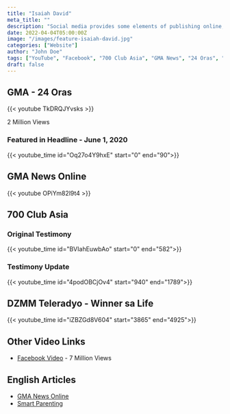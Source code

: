 ```yaml
---
title: "Isaiah David"
meta_title: ""
description: "Social media provides some elements of publishing online, but there a four reasons why you need to create and maintain your own website."
date: 2022-04-04T05:00:00Z
image: "/images/feature-isaiah-david.jpg"
categories: ["Website"]
author: "John Doe"
tags: ["YouTube", "Facebook", "700 Club Asia", "GMA News", "24 Oras", "DZMM Teleradyo"]
draft: false
---
```

## GMA - 24 Oras

{{< youtube TkDRQJYvsks >}}

2 Million Views

### Featured in Headline - June 1, 2020

{{< youtube_time id="Oq27o4Y9hxE" start="0" end="90">}}

## GMA News Online

{{< youtube OPiYm82l9t4 >}}

## 700 Club Asia

### Original Testimony

{{< youtube_time id="BVIahEuwbAo" start="0" end="582">}}

### Testimony Update

{{< youtube_time id="4podOBCjOv4" start="940" end="1789">}}



## DZMM Teleradyo - Winner sa Life

{{< youtube_time id="iZBZGd8V604" start="3865" end="4925">}}

## Other Video Links

- [Facebook Video](https://www.facebook.com/watch/?v=325783961750143) - 7 Million Views

## English Articles

- [GMA News Online](https://www.gmanetwork.com/news/specials/content/155/the-miracle-on-may-8/)
- [Smart Parenting](https://www.smartparenting.com.ph/pregnancy/labor-and-childbirth/cryptic-pregnancy-rapusas-family-a00228-20200605-lfrm)